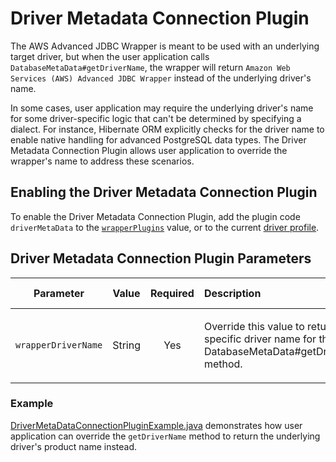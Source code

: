 # Driver Metadata Connection Plugin

The AWS Advanced JDBC Wrapper is meant to be used with an underlying target driver, but when the user application calls `DatabaseMetaData#getDriverName`, the wrapper will return `Amazon Web Services (AWS) Advanced JDBC Wrapper` instead of the underlying driver's name.

In some cases, user application may require the underlying driver's name for some driver-specific logic that can't be determined by specifying a dialect.
For instance, Hibernate ORM explicitly checks for the driver name to enable native handling for advanced PostgreSQL data types.
The Driver Metadata Connection Plugin allows user application to override the wrapper's name to address these scenarios.

## Enabling the Driver Metadata Connection Plugin

To enable the Driver Metadata Connection Plugin, add the plugin code `driverMetaData` to the [`wrapperPlugins`](../UsingTheJdbcDriver.md#connection-plugin-manager-parameters) value, or to the current [driver profile](../UsingTheJdbcDriver.md#connection-plugin-manager-parameters).

## Driver Metadata Connection Plugin Parameters

| Parameter                | Value  | Required | Description                                             | Example            | Default Value |
|--------------------------|:------:|:--------:|:--------------------------------------------------------|:-------------------|---------------|
| `wrapperDriverName` | String |   Yes    | Override this value to return a specific driver name for the DatabaseMetaData#getDriverName method. | `CustomDriverName` | `Amazon Web Services (AWS) Advanced JDBC Wrapper`        |

### Example
[DriverMetaDataConnectionPluginExample.java](../../../examples/AWSDriverExample/src/main/java/software/amazon/DriverMetaDataConnectionPluginExample.java)
demonstrates how user application can override the `getDriverName` method to return the underlying driver's product name instead.
